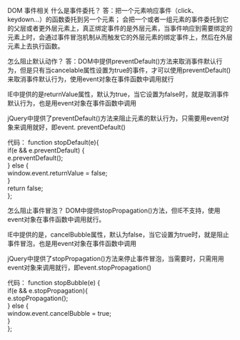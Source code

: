DOM 事件相关
什么是事件委托？
答：把一个元素响应事件（click、keydown...）的函数委托到另一个元素；
会把一个或者一组元素的事件委托到它的父层或者更外层元素上，真正绑定事件的是外层元素，当事件响应到需要绑定的元素上时，会通过事件冒泡机制从而触发它的外层元素的绑定事件上，然后在外层元素上去执行函数。

怎么阻止默认动作？
答：DOM中提供preventDefault()方法来取消事件默认行为，但是只有当cancelable属性设置为true的事件，才可以使用preventDefault()来取消事件默认行为，使用event对象在事件函数中调用就行

IE中提供的是returnValue属性，默认为true，当它设置为false时，就是取消事件默认行为，也是用event对象在事件函数中调用

jQuery中提供了preventDefault()方法来阻止元素的默认行为，只需要用event对象来调用就好，即event.
preventDefault()

代码：
function stopDefault(e){  
   if(e && e.preventDefault) {  
      e.preventDefault();  
   } else {  
      window.event.returnValue = false;  
   }  
   return false;  
  };

  怎么阻止事件冒泡？
DOM中提供stopPropagation()方法，但IE不支持，使用event对象在事件函数中调用就行。

IE中提供的是，cancelBubble属性，默认为false，当它设置为true时，就是阻止事件冒泡，也是用event对象在事件函数中调用

jQuery中提供了stopPropagation()方法来停止事件冒泡，当需要时，只需用用event对象来调用就行，即event.stopPropagation()

代码：
function stopBubble(e) {  
 if(e && e.stopPropagation){  
      e.stopPropagation();  
  } else {  
    window.event.cancelBubble = true;  
  }  
};